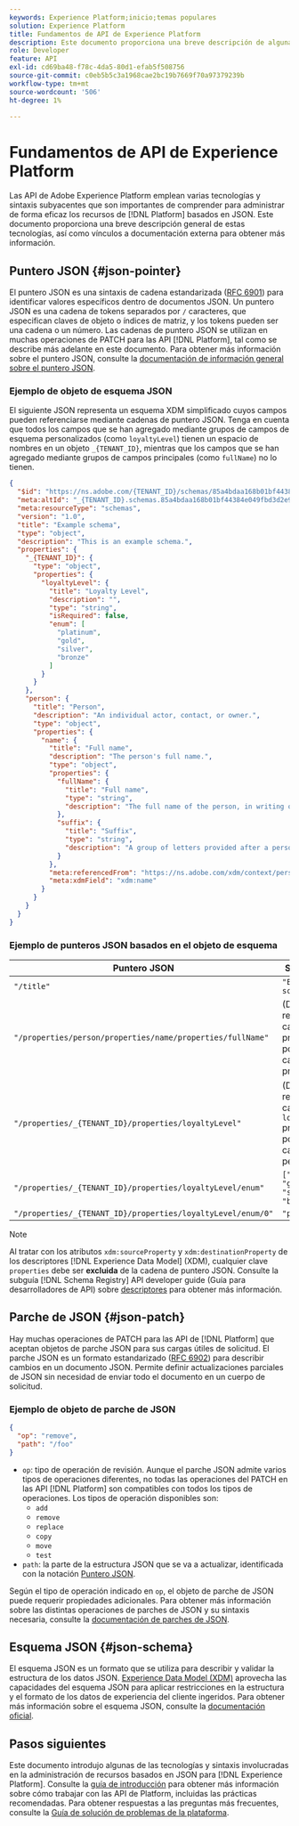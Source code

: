 ```yaml
---
keywords: Experience Platform;inicio;temas populares
solution: Experience Platform
title: Fundamentos de API de Experience Platform
description: Este documento proporciona una breve descripción de algunas de las tecnologías y sintaxis subyacentes relacionadas con las API de Experience Platform.
role: Developer
feature: API
exl-id: cd69ba48-f78c-4da5-80d1-efab5f508756
source-git-commit: c0eb5b5c3a1968cae2bc19b7669f70a97379239b
workflow-type: tm+mt
source-wordcount: '506'
ht-degree: 1%

---
```


# Fundamentos de API de Experience Platform

Las API de Adobe Experience Platform emplean varias tecnologías y sintaxis subyacentes que son importantes de comprender para administrar de forma eficaz los recursos de [!DNL Platform] basados en JSON. Este documento proporciona una breve descripción general de estas tecnologías, así como vínculos a documentación externa para obtener más información.

## Puntero JSON {#json-pointer}

El puntero JSON es una sintaxis de cadena estandarizada ([RFC 6901](https://tools.ietf.org/html/rfc6901)) para identificar valores específicos dentro de documentos JSON. Un puntero JSON es una cadena de tokens separados por `/` caracteres, que especifican claves de objeto o índices de matriz, y los tokens pueden ser una cadena o un número. Las cadenas de puntero JSON se utilizan en muchas operaciones de PATCH para las API [!DNL Platform], tal como se describe más adelante en este documento. Para obtener más información sobre el puntero JSON, consulte la [documentación de información general sobre el puntero JSON](https://rapidjson.org/md_doc_pointer.html).

### Ejemplo de objeto de esquema JSON

El siguiente JSON representa un esquema XDM simplificado cuyos campos pueden referenciarse mediante cadenas de puntero JSON. Tenga en cuenta que todos los campos que se han agregado mediante grupos de campos de esquema personalizados (como `loyaltyLevel`) tienen un espacio de nombres en un objeto `_{TENANT_ID}`, mientras que los campos que se han agregado mediante grupos de campos principales (como `fullName`) no lo tienen.

```json
{
  "$id": "https://ns.adobe.com/{TENANT_ID}/schemas/85a4bdaa168b01bf44384e049fbd3d2e9b2ffaca440d35b9",
  "meta:altId": "_{TENANT_ID}.schemas.85a4bdaa168b01bf44384e049fbd3d2e9b2ffaca440d35b9",
  "meta:resourceType": "schemas",
  "version": "1.0",
  "title": "Example schema",
  "type": "object",
  "description": "This is an example schema.",
  "properties": {
    "_{TENANT_ID}": {
      "type": "object",
      "properties": {
        "loyaltyLevel": {
          "title": "Loyalty Level",
          "description": "",
          "type": "string",
          "isRequired": false,
          "enum": [
            "platinum",
            "gold",
            "silver",
            "bronze"
          ]
        }
      }
    },
    "person": {
      "title": "Person",
      "description": "An individual actor, contact, or owner.",
      "type": "object",
      "properties": {
        "name": {
          "title": "Full name",
          "description": "The person's full name.",
          "type": "object",
          "properties": {
            "fullName": {
              "title": "Full name",
              "type": "string",
              "description": "The full name of the person, in writing order most commonly accepted in the language of the name.",
            },
            "suffix": {
              "title": "Suffix",
              "type": "string",
              "description": "A group of letters provided after a person's name to provide additional information. The `suffix` is used at the end of someones name. For example Jr., Sr., M.D., PhD, I, II, III, etc.",
            }
          },
          "meta:referencedFrom": "https://ns.adobe.com/xdm/context/person-name",
          "meta:xdmField": "xdm:name"
        }
      }
    }
  }
}
```

### Ejemplo de punteros JSON basados en el objeto de esquema

| Puntero JSON | Se resuelve en |
| --- | --- |
| `"/title"` | `"Example schema"` |
| `"/properties/person/properties/name/properties/fullName"` | (Devuelve una referencia al campo `fullName` proporcionada por un grupo de campos principales). |
| `"/properties/_{TENANT_ID}/properties/loyaltyLevel"` | (Devuelve una referencia al campo `loyaltyLevel` proporcionada por un grupo de campos personalizados). |
| `"/properties/_{TENANT_ID}/properties/loyaltyLevel/enum"` | `["platinum", "gold", "silver", "bronze"]` |
| `"/properties/_{TENANT_ID}/properties/loyaltyLevel/enum/0"` | `"platinum"` |

>[!NOTE]
>
>Al tratar con los atributos `xdm:sourceProperty` y `xdm:destinationProperty` de los descriptores [!DNL Experience Data Model] (XDM), cualquier clave `properties` debe ser **excluida** de la cadena de puntero JSON. Consulte la subguía [!DNL Schema Registry] API developer guide (Guía para desarrolladores de API) sobre [descriptores](../xdm/api/descriptors.md) para obtener más información.

## Parche de JSON {#json-patch}

Hay muchas operaciones de PATCH para las API de [!DNL Platform] que aceptan objetos de parche JSON para sus cargas útiles de solicitud. El parche JSON es un formato estandarizado ([RFC 6902](https://tools.ietf.org/html/rfc6902)) para describir cambios en un documento JSON. Permite definir actualizaciones parciales de JSON sin necesidad de enviar todo el documento en un cuerpo de solicitud.

### Ejemplo de objeto de parche de JSON

```json
{
  "op": "remove",
  "path": "/foo"
}
```

* `op`: tipo de operación de revisión. Aunque el parche JSON admite varios tipos de operaciones diferentes, no todas las operaciones del PATCH en las API [!DNL Platform] son compatibles con todos los tipos de operaciones. Los tipos de operación disponibles son:
   * `add`
   * `remove`
   * `replace`
   * `copy`
   * `move`
   * `test`
* `path`: la parte de la estructura JSON que se va a actualizar, identificada con la notación [Puntero JSON](#json-pointer).

Según el tipo de operación indicado en `op`, el objeto de parche de JSON puede requerir propiedades adicionales. Para obtener más información sobre las distintas operaciones de parches de JSON y su sintaxis necesaria, consulte la [documentación de parches de JSON](https://datatracker.ietf.org/doc/html/rfc6902).

## Esquema JSON {#json-schema}

El esquema JSON es un formato que se utiliza para describir y validar la estructura de los datos JSON. [Experience Data Model (XDM)](../xdm/home.md) aprovecha las capacidades del esquema JSON para aplicar restricciones en la estructura y el formato de los datos de experiencia del cliente ingeridos. Para obtener más información sobre el esquema JSON, consulte la [documentación oficial](https://json-schema.org/).

## Pasos siguientes

Este documento introdujo algunas de las tecnologías y sintaxis involucradas en la administración de recursos basados en JSON para [!DNL Experience Platform]. Consulte la [guía de introducción](api-guide.md) para obtener más información sobre cómo trabajar con las API de Platform, incluidas las prácticas recomendadas. Para obtener respuestas a las preguntas más frecuentes, consulte la [Guía de solución de problemas de la plataforma](troubleshooting.md).
